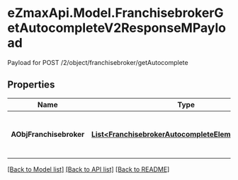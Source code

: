 # eZmaxApi.Model.FranchisebrokerGetAutocompleteV2ResponseMPayload
Payload for POST /2/object/franchisebroker/getAutocomplete

## Properties

Name | Type | Description | Notes
------------ | ------------- | ------------- | -------------
**AObjFranchisebroker** | [**List&lt;FranchisebrokerAutocompleteElementResponse&gt;**](FranchisebrokerAutocompleteElementResponse.md) | An array of Franchisebroker autocomplete element response. | [optional] 

[[Back to Model list]](../README.md#documentation-for-models) [[Back to API list]](../README.md#documentation-for-api-endpoints) [[Back to README]](../README.md)

